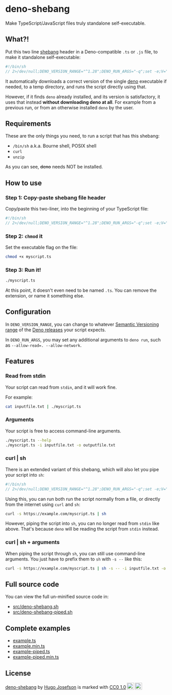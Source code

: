 # deno-shebang

Make TypeScript/JavaScript files truly standalone self-executable.

## What?!

Put this two line [shebang](https://en.wikipedia.org/wiki/Shebang_(Unix)) header
in a Deno-compatible `.ts` or `.js` file, to make it standalone self-executable:

```typescript
#!/bin/sh
// 2>/dev/null;DENO_VERSION_RANGE="^1.28";DENO_RUN_ARGS="-q";set -e;V="$DENO_VERSION_RANGE";A="$DENO_RUN_ARGS";h(){ [ -x "$(command -v $1 2>&1)" ];};g(){ u="$([ $(id -u) != 0 ]&&echo sudo||:)";if h brew;then echo "brew install $1";elif h apt;then echo "($u apt update && $u DEBIAN_FRONTEND=noninteractive apt install -y $1)";elif h yum;then echo "$u yum install -y $1";elif h pacman;then echo "$u pacman -yS --noconfirm $1";elif h opkg-install;then echo "$u opkg-install $1";fi;};p(){ q="$(g $1)";if [ -z "$q" ];then echo "Please install '$1' manually, then try again.">&2;exit 1;fi;eval "o=\"\$(set +o)\";set -x;$q;set +x;eval \"\$o\"">&2;};f(){ h "$1"||p "$1";};f curl;U="$(expr "$(echo "$V"|curl -Gso/dev/null -w%{url_effective} --data-urlencode @- "")" : '..\(.*\)...')";D="$(command -v deno||true)";t(){ d="$(mktemp)";rm "${d}";dirname "${d}";};a(){ [ -n $D ];};s(){ a&&[ -x "$R/deno" ]&&[ "$R/deno" = "$D" ]&&return;deno eval "import{satisfies as e}from'https://deno.land/x/semver@v1.4.0/mod.ts';Deno.exit(e(Deno.version.deno,'$V')?0:1);">/dev/null 2>&1;};e(){ R="$(t)/deno-range-$V/bin";mkdir -p "$R";export PATH="$R:$PATH";[ -x "$R/deno" ]&&return;a&&s&&([ -L "$R/deno" ]||ln -s "$D" "$R/deno")&&return;v="$(curl -sSfL "https://semver-version.deno.dev/api/github/denoland/deno/$U")";i="$(t)/deno-$v";[ -L "$R/deno" ]||ln -s "$i/bin/deno" "$R/deno";s && return;f unzip;([ "${A#*-q}" != "$A" ]&&exec 2>/dev/null;curl -fsSL https://deno.land/install.sh|DENO_INSTALL="$i" sh -s $DENO_INSTALL_ARGS "$v">&2);};e;exec "$R/deno" run $A "$0" "$@"
```

It automatically downloads a correct version of the single
[deno](https://deno.land/) executable if needed, to a temp directory, and runs
the script directly using that.

However, if it finds `deno` already installed, and its version is satisfactory,
it uses that instead **without downloading deno at all**. For example from a
previous run, or from an otherwise installed `deno` by the user.

## Requirements

These are the only things you need, to run a script that has this shebang:

- `/bin/sh` a.k.a. Bourne shell, POSIX shell
- `curl`
- `unzip`

As you can see, ~~deno~~ needs NOT be installed.

## How to use

### Step 1: Copy-paste shebang file header

Copy/paste this two-liner, into the beginning of your TypeScript file:

```typescript
#!/bin/sh
// 2>/dev/null;DENO_VERSION_RANGE="^1.28";DENO_RUN_ARGS="-q";set -e;V="$DENO_VERSION_RANGE";A="$DENO_RUN_ARGS";h(){ [ -x "$(command -v $1 2>&1)" ];};g(){ u="$([ $(id -u) != 0 ]&&echo sudo||:)";if h brew;then echo "brew install $1";elif h apt;then echo "($u apt update && $u DEBIAN_FRONTEND=noninteractive apt install -y $1)";elif h yum;then echo "$u yum install -y $1";elif h pacman;then echo "$u pacman -yS --noconfirm $1";elif h opkg-install;then echo "$u opkg-install $1";fi;};p(){ q="$(g $1)";if [ -z "$q" ];then echo "Please install '$1' manually, then try again.">&2;exit 1;fi;eval "o=\"\$(set +o)\";set -x;$q;set +x;eval \"\$o\"">&2;};f(){ h "$1"||p "$1";};f curl;U="$(expr "$(echo "$V"|curl -Gso/dev/null -w%{url_effective} --data-urlencode @- "")" : '..\(.*\)...')";D="$(command -v deno||true)";t(){ d="$(mktemp)";rm "${d}";dirname "${d}";};a(){ [ -n $D ];};s(){ a&&[ -x "$R/deno" ]&&[ "$R/deno" = "$D" ]&&return;deno eval "import{satisfies as e}from'https://deno.land/x/semver@v1.4.0/mod.ts';Deno.exit(e(Deno.version.deno,'$V')?0:1);">/dev/null 2>&1;};e(){ R="$(t)/deno-range-$V/bin";mkdir -p "$R";export PATH="$R:$PATH";[ -x "$R/deno" ]&&return;a&&s&&([ -L "$R/deno" ]||ln -s "$D" "$R/deno")&&return;v="$(curl -sSfL "https://semver-version.deno.dev/api/github/denoland/deno/$U")";i="$(t)/deno-$v";[ -L "$R/deno" ]||ln -s "$i/bin/deno" "$R/deno";s && return;f unzip;([ "${A#*-q}" != "$A" ]&&exec 2>/dev/null;curl -fsSL https://deno.land/install.sh|DENO_INSTALL="$i" sh -s $DENO_INSTALL_ARGS "$v">&2);};e;exec "$R/deno" run $A "$0" "$@"
```

### Step 2: `chmod` it

Set the executable flag on the file:

```sh
chmod +x myscript.ts
```

### Step 3: Run it!

```sh
./myscript.ts
```

At this point, it doesn't even need to be named `.ts`. You can remove the
extension, or name it something else.

## Configuration

In `DENO_VERSION_RANGE`, you can change to whatever
[Semantic Versioning range](https://devhints.io/semver) of the
[Deno releases](https://github.com/denoland/deno/releases) your script expects.

In `DENO_RUN_ARGS`, you may set any additional arguments to `deno run`, such as
`--allow-read=. --allow-network`.

## Features

### Read from stdin

Your script can read from `stdin`, and it will work fine.

For example:

```sh
cat inputfile.txt | ./myscript.ts
```

### Arguments

Your script is free to access command-line arguments.

```sh
./myscript.ts --help
./myscript.ts -i inputfile.txt -o outputfile.txt
```

### curl | sh

There is an extended variant of this shebang, which will also let you pipe your
script into `sh`:

```typescript
#!/bin/sh
// 2>/dev/null;DENO_VERSION_RANGE="^1.28";DENO_RUN_ARGS="-q";set -e;V="$DENO_VERSION_RANGE";A="$DENO_RUN_ARGS";h(){ [ -x "$(command -v $1 2>&1)" ];};g(){ u="$([ $(id -u) != 0 ]&&echo sudo||:)";if h brew;then echo "brew install $1";elif h apt;then echo "($u apt update && $u DEBIAN_FRONTEND=noninteractive apt install -y $1)";elif h yum;then echo "$u yum install -y $1";elif h pacman;then echo "$u pacman -yS --noconfirm $1";elif h opkg-install;then echo "$u opkg-install $1";fi;};p(){ q="$(g $1)";if [ -z "$q" ];then echo "Please install '$1' manually, then try again.">&2;exit 1;fi;eval "o=\"\$(set +o)\";set -x;$q;set +x;eval \"\$o\"">&2;};f(){ h "$1"||p "$1";};f curl;U="$(expr "$(echo "$V"|curl -Gso/dev/null -w%{url_effective} --data-urlencode @- "")" : '..\(.*\)...')";D="$(command -v deno||true)";t(){ d="$(mktemp)";rm "${d}";dirname "${d}";};z(){ m="$(command -v "$0"||true)";l="/* 2>/dev/null";! [ -z $m ]&&[ -r $m ]&&[ "$(head -c3 "$m")" = '#!/' ]&&(read x && read y &&[ "$x" = "#!/bin/sh" ]&&[ "$l" != "${y%"$l"*}" ])<"$m";};a(){ [ -n $D ];};s(){ a&&[ -x "$R/deno" ]&&[ "$R/deno" = "$D" ]&&return;deno eval "import{satisfies as e}from'https://deno.land/x/semver@v1.4.0/mod.ts';Deno.exit(e(Deno.version.deno,'$V')?0:1);">/dev/null 2>&1;};e(){ R="$(t)/deno-range-$V/bin";mkdir -p "$R";export PATH="$R:$PATH";[ -x "$R/deno" ]&&return;a&&s&&([ -L "$R/deno" ]||ln -s "$D" "$R/deno")&&return;v="$(curl -sSfL "https://semver-version.deno.dev/api/github/denoland/deno/$U")";i="$(t)/deno-$v";[ -L "$R/deno" ]||ln -s "$i/bin/deno" "$R/deno";s && return;f unzip;([ "${A#*-q}" != "$A" ]&&exec 2>/dev/null;curl -fsSL https://deno.land/install.sh|DENO_INSTALL="$i" sh -s $DENO_INSTALL_ARGS "$v">&2);};e;z&&exec "$R/deno" run $A "$0" "$@";exec "$R/deno" run $A - "$@"<<'//🔚'
```

Using this, you can run both run the script normally from a file, or directly
from the internet using `curl` and `sh`:

```sh
curl -s https://example.com/myscript.ts | sh
```

However, piping the script into `sh`, you can no longer read from `stdin` like
above. That's because `deno` will be reading the script from `stdin` instead.

### curl | sh + arguments

When piping the script through `sh`, you can still use command-line arguments.
You just have to prefix them to `sh` with `-s --` like this:

```sh
curl -s https://example.com/myscript.ts | sh -s -- -i inputfile.txt -o outputfile.txt
```

## Full source code

You can view the full un-minified source code in:

- [src/deno-shebang.sh](src/deno-shebang.sh)
- [src/deno-shebang-piped.sh](src/deno-shebang-piped.sh)

## Complete examples

- [example.ts](example.ts)
- [example.min.ts](example.min.ts)
- [example-piped.ts](example-piped.ts)
- [example-piped.min.ts](example-piped.min.ts)

## License

<p xmlns:cc="http://creativecommons.org/ns#" xmlns:dct="http://purl.org/dc/terms/"><a property="dct:title" rel="cc:attributionURL" href="https://github.com/hugojosefson/deno-shebang">deno-shebang</a> by <a rel="cc:attributionURL dct:creator" property="cc:attributionName" href="https://www.hugojosefson.com">Hugo Josefson</a> is marked with <a href="http://creativecommons.org/publicdomain/zero/1.0?ref=chooser-v1" target="_blank" rel="license noopener noreferrer" style="display:inline-block;">CC0 1.0<img style="height:22px!important;margin-left:3px;vertical-align:text-bottom;" src="https://mirrors.creativecommons.org/presskit/icons/cc.svg?ref=chooser-v1"><img style="height:22px!important;margin-left:3px;vertical-align:text-bottom;" src="https://mirrors.creativecommons.org/presskit/icons/zero.svg?ref=chooser-v1"></a></p>
